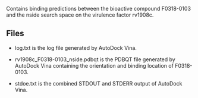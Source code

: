 Contains binding predictions between the bioactive compound F0318-0103 and the nside search space on the virulence factor rv1908c.

## Files

- log.txt is the log file generated by AutoDock Vina.

- rv1908c_F0318-0103_nside.pdbqt is the PDBQT file generated by AutoDock Vina containing the orientation and binding location of F0318-0103.

- stdoe.txt is the combined STDOUT and STDERR output of AutoDock Vina.

